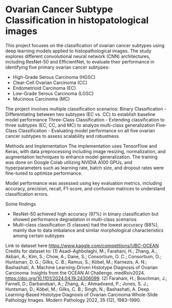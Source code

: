 # Ovarian Cancer Subtype Classification in histopatological images

This project focuses on the classification of ovarian cancer subtypes using deep learning models applied to histopathological images. The study explores different convolutional neural network (CNN) architectures, including ResNet-50 and EfficientNet, to evaluate their performance in identifying five primary ovarian cancer subtypes:

- High-Grade Serous Carcinoma (HGSC)
- Clear-Cell Ovarian Carcinoma (CC)
- Endometrioid Carcinoma (EC)
- Low-Grade Serous Carcinoma (LGSC)
- Mucinous Carcinoma (MC)

The project involves multiple classification scenarios:
Binary Classification - Differentiating between two subtypes (EC vs. CC) to establish baseline model performance
Three-Class Classification - Extending classification to three subtypes (EC, CC, and MC) to analyze multi-class generalization
Five-Class Classification - Evaluating model performance on all five ovarian cancer subtypes to assess scalability and robustness

Methods and Implementation
The implementation uses TensorFlow and Keras, with data preprocessing including image resizing, normalization, and augmentation techniques to enhance model generalization. The training was done on Google Colab utilizing NVIDIA A100 GPUs, and hyperparameters such as learning rate, batch size, and dropout rates were fine-tuned to optimize performance.

Model performance was assessed using key evaluation metrics, including accuracy, precision, recall, F1-score, and confusion matrices to understand classification errors.

Some findings
- ResNet-50 achieved high accuracy (97%) in binary classification but showed performance degradation in multi-class scenarios
- Multi-class classification (5 classes) had the lowest accuracy (88%), mainly due to data imbalance and similar morphological characteristics among certain subtypes

Link to dataset here https://www.kaggle.com/competitions/UBC-OCEAN
Credits for dataset to:
(1) Asadi-Aghbolaghi, M.; Farahani, H.; Zhang, A.; Akbari, A.; Kim, S.; Chow, A.; Dane, S.; Consortium, O. C.; Consortium, O.; Huntsman, D. G.; Gilks, C. B.; Ramus, S.; Köbel, M.; Karnezis, A. N.; Bashashati, A. Machine Learning-Driven Histotype Diagnosis of Ovarian Carcinoma: Insights from the OCEAN AI Challenge. medRxiv2024. https://doi.org/10.1101/2024.04.19.24306099.
(2) Farahani, H.; Boschman, J.; Farnell, D.; Darbandsari, A.; Zhang, A.; Ahmadvand, P.; Jones, S. J.; Huntsman, D.; Köbel, M.; Gilks, C. B.; Singh, N.; Bashashati, A. Deep Learning-Based Histotype Diagnosis of Ovarian Carcinoma Whole-Slide Pathology Images. Modern Pathology 2022, 35 (12), 1983–1990.
